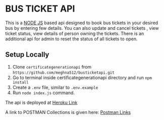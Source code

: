 # BUS TICKET API

This is a [NODE JS](https://nodejs.org/en/) based api designed to book bus tickets in your desired bus by entering few details. You can also update and cancel tickets , view ticket status, view details of person owning the tickets.
There is an additional api for admin to reset the status of all tickets to open.

## Setup Locally

1. Clone ```certificategenerationapi``` from ```https://github.com/meghna512/busticketapi.git```
2. Go to terminal inside certificategenerationapi directory and run ```npm install```
3. Create a ```.env``` file, similar to ```.env.example```
4. Run ```node index.js``` command.

The api is deployed at [Heroku Link](https://busticketapi.herokuapp.com)

A link to POSTMAN Collections is given here: [Postman Links](https://www.getpostman.com/collections/68b847dd7828e41d28ef)

